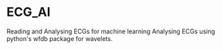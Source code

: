 # ECG_AI
Reading and Analysing ECGs for machine learning
Analysing ECGs using python's wfdb package for wavelets.
